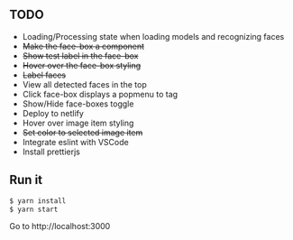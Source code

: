 ## TODO
* Loading/Processing state when loading models and recognizing faces
* ~~Make the face-box a component~~
* ~~Show test label in the face-box~~
* ~~Hover over the face-box styling~~
* ~~Label faces~~
* View all detected faces in the top
* Click face-box displays a popmenu to tag
* Show/Hide face-boxes toggle
* Deploy to netlify
* Hover over image item styling
* ~~Set color to selected image item~~
* Integrate eslint with VSCode
* Install prettierjs

## Run it

```bash
$ yarn install
$ yarn start
```

Go to http://localhost:3000

